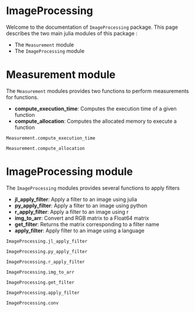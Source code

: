 # ImageProcessing

Welcome to the documentation of `ImageProcessing` package.
This page describes the two main julia modules of this package :
- The `Measurement` module
- The `ImageProcessing` module

# Measurement module

The `Measurement` modules provides two functions to perform measurements for functions.

- **compute\_execution\_time**: Computes the execution time of a given function
- **compute_allocation**: Computes the allocated memory to execute a function

```@docs
Measurement.compute_execution_time
```


```@docs
Measurement.compute_allocation
```

# ImageProcessing module

The `ImageProcessing` modules provides several functions to apply filters

- **jl\_apply\_filter**: Apply a filter to an image using julia
- **py\_apply\_filter**: Apply a filter to an image using python
- **r\_apply\_filter**: Apply a filter to an image using r
- **img\_to\_arr**: Convert and RGB matrix to a Float64 matrix
- **get\_filter**: Returns the matrix corresponding to a filter name
- **apply\_filter**: Apply filter to an image using a language

```@docs
ImageProcessing.jl_apply_filter
```


```@docs
ImageProcessing.py_apply_filter
```

```@docs
ImageProcessing.r_apply_filter
```


```@docs
ImageProcessing.img_to_arr
```

```@docs
ImageProcessing.get_filter
```

```@docs
ImageProcessing.apply_filter
```

```@docs
ImageProcessing.conv
```
